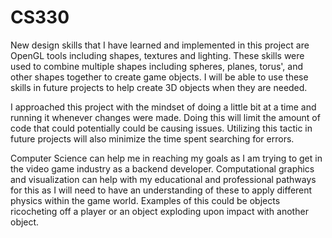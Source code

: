 # CS330

New design skills that I have learned and implemented in this project are OpenGL tools including shapes, textures and lighting. These skills were used to combine multiple shapes including spheres, planes, torus', and other shapes together to create game objects. I will be able to use these skills in future projects to help create 3D objects when they are needed.

I approached this project with the mindset of doing a little bit at a time and running it whenever changes were made. Doing this will limit the amount of code that could potentially could be causing issues. Utilizing this tactic in future projects will also minimize the time spent searching for errors.

Computer Science can help me in reaching my goals as I am trying to get in the video game industry as a backend developer. Computational graphics and visualization can help with my educational and professional pathways for this as I will need to have an understanding of these to apply different physics within the game world. Examples of this could be objects ricocheting off a player or an object exploding upon impact with another object.
